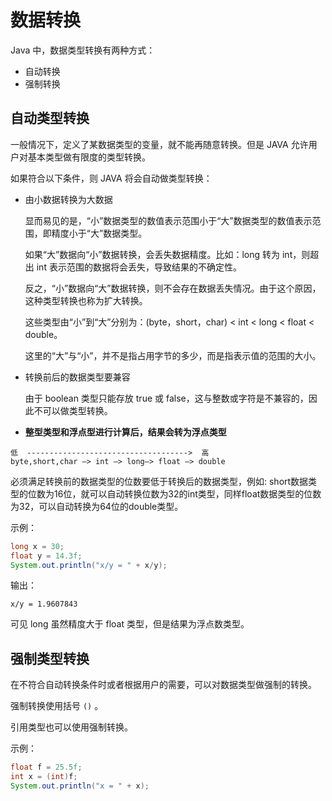# 数据转换

Java 中，数据类型转换有两种方式：

- 自动转换
- 强制转换

## 自动类型转换

一般情况下，定义了某数据类型的变量，就不能再随意转换。但是 JAVA 允许用户对基本类型做有限度的类型转换。

如果符合以下条件，则 JAVA 将会自动做类型转换：

- 由小数据转换为大数据

  显而易见的是，“小”数据类型的数值表示范围小于“大”数据类型的数值表示范围，即精度小于“大”数据类型。

  如果“大”数据向“小”数据转换，会丢失数据精度。比如：long 转为 int，则超出 int 表示范围的数据将会丢失，导致结果的不确定性。

  反之，“小”数据向“大”数据转换，则不会存在数据丢失情况。由于这个原因，这种类型转换也称为扩大转换。

  这些类型由“小”到“大”分别为：(byte，short，char) < int < long < float < double。

  这里的“大”与“小”，并不是指占用字节的多少，而是指表示值的范围的大小。

- 转换前后的数据类型要兼容

  由于 boolean 类型只能存放 true 或 false，这与整数或字符是不兼容的，因此不可以做类型转换。

- **整型类型和浮点型进行计算后，结果会转为浮点类型**

```
低  ------------------------------------>  高
byte,short,char —> int —> long—> float —> double
```

必须满足转换前的数据类型的位数要低于转换后的数据类型，例如: short数据类型的位数为16位，就可以自动转换位数为32的int类型，同样float数据类型的位数为32，可以自动转换为64位的double类型。

示例：

```java
long x = 30;
float y = 14.3f;
System.out.println("x/y = " + x/y);
```

输出：

```
x/y = 1.9607843
```

可见 long 虽然精度大于 float 类型，但是结果为浮点数类型。

## 强制类型转换

在不符合自动转换条件时或者根据用户的需要，可以对数据类型做强制的转换。

强制转换使用括号 `()` 。

引用类型也可以使用强制转换。

示例：

```java
float f = 25.5f;
int x = (int)f;
System.out.println("x = " + x);
```
